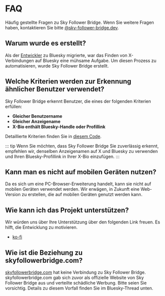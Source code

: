 # FAQ

Häufig gestellte Fragen zu Sky Follower Bridge. Wenn Sie weitere Fragen haben, kontaktieren Sie bitte [@sky-follower-bridge.dev](https://bsky.app/profile/sky-follower-bridge.dev).

## Warum wurde es erstellt?

Als der [Entwickler](https://bsky.app/profile/kawamataryo.bsky.social) zu Bluesky migrierte, war das Finden von X-Verbindungen auf Bluesky eine mühsame Aufgabe. Um diesen Prozess zu automatisieren, wurde Sky Follower Bridge erstellt.

## Welche Kriterien werden zur Erkennung ähnlicher Benutzer verwendet?

Sky Follower Bridge erkennt Benutzer, die eines der folgenden Kriterien erfüllen:

- **Gleicher Benutzername**
- **Gleicher Anzeigename**
- **X-Bio enthält Bluesky-Handle oder Profillink**

Detaillierte Kriterien finden Sie in [diesem Code](https://github.com/kawamataryo/sky-follower-bridge/blob/main/src/lib/bskyHelpers.ts).

::: tip
Wenn Sie möchten, dass Sky Follower Bridge Sie zuverlässig erkennt, empfehlen wir, denselben Anzeigenamen auf X und Bluesky zu verwenden und Ihren Bluesky-Profillink in Ihrer X-Bio einzufügen.
:::

## Kann man es nicht auf mobilen Geräten nutzen?

Da es sich um eine PC-Browser-Erweiterung handelt, kann sie nicht auf mobilen Geräten verwendet werden. Wir erwägen, in Zukunft eine Web-Version zu erstellen, die auf mobilen Geräten genutzt werden kann.

## Wie kann ich das Projekt unterstützen?

Wir würden uns über Ihre Unterstützung über den folgenden Link freuen. Es hilft, die Entwicklung zu motivieren.

- [ko-fi](https://ko-fi.com/kawamataryo)

## Wie ist die Beziehung zu skyfollowerbridge.com?

<a href="skyfollowerbridge.com" target="_blank" rel="noopener noreferrer nofollow">skyfollowerbridge.com</a> hat keine Verbindung zu Sky Follower Bridge. skyfollowerbridge.com gab sich zuvor als offizielle Website von Sky Follower Bridge aus und verteilte schädliche Werbung. Bitte seien Sie vorsichtig. Details zu diesem Vorfall finden Sie im Bluesky-Thread unten.

<SpamSiteEmbed /> 
